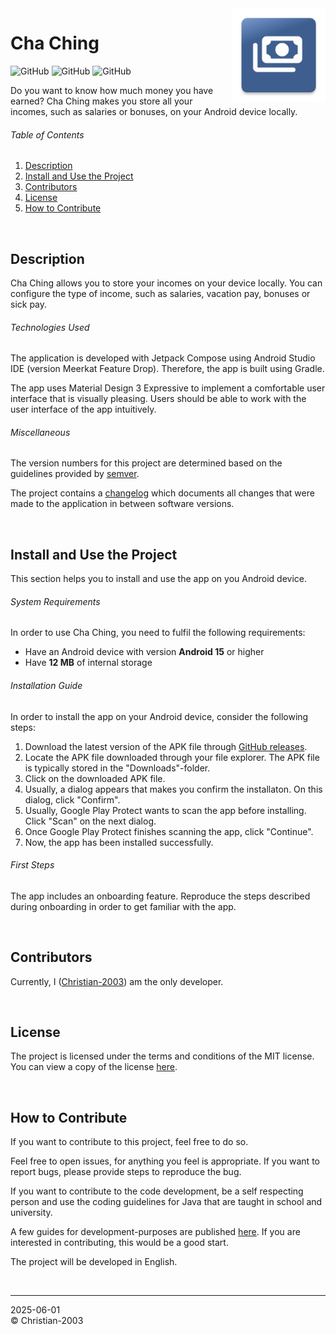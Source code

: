 <img src="docs/img/icon.png" height="150" align="right">

# Cha Ching
![GitHub](https://img.shields.io/github/license/Christian-2003/cha-ching?color=red)
![GitHub](https://img.shields.io/github/issues/Christian-2003/cha-ching?color=purple)
![GitHub](https://img.shields.io/github/repo-size/Christian-2003/cha-ching?color=blue)

Do you want to know how much money you have earned? Cha Ching makes you store all your incomes, such as salaries or bonuses, on your Android device locally.

###### Table of Contents
1. [Description](#description)
2. [Install and Use the Project](#install-and-use-the-project)
3. [Contributors](#contributors)
4. [License](#license)
5. [How to Contribute](#how-to-contribute)

<br/>

## Description
Cha Ching allows you to store your incomes on your device locally. You can configure the type of income, such as salaries, vacation pay, bonuses or sick pay.

###### Technologies Used
The application is developed with Jetpack Compose using Android Studio IDE (version Meerkat Feature Drop). Therefore, the app is built using Gradle.

The app uses Material Design 3 Expressive to implement a comfortable user interface that is visually pleasing. Users should be able to work with the user interface of the app intuitively.

###### Miscellaneous
The version numbers for this project are determined based on the guidelines provided by [semver](https://semver.org/).

The project contains a [changelog](CHANGELOG.md) which documents all changes that were made to the application in between software versions.

<br/>

## Install and Use the Project
This section helps you to install and use the app on you Android device.

###### System Requirements
In order to use Cha Ching, you need to fulfil the following requirements:
* Have an Android device with version **Android 15** or higher
* Have **12 MB** of internal storage

###### Installation Guide
In order to install the app on your Android device, consider the following steps:
1. Download the latest version of the APK file through [GitHub releases](https://github.com/Christian-2003/cha-ching/releases/latest).
2. Locate the APK file downloaded through your file explorer. The APK file is typically stored in the "Downloads"-folder.
3. Click on the downloaded APK file.
4. Usually, a dialog appears that makes you confirm the installaton. On this dialog, click "Confirm".
5. Usually, Google Play Protect wants to scan the app before installing. Click "Scan" on the next dialog.
6. Once Google Play Protect finishes scanning the app, click "Continue".
7. Now, the app has been installed successfully.

###### First Steps
The app includes an onboarding feature. Reproduce the steps described during onboarding in order to get familiar with the app.

<br/>

## Contributors
Currently, I ([Christian-2003](https://github.com/Christian-2003)) am the only developer.

<br/>

## License
The project is licensed under the terms and conditions of the MIT license. You can view a copy of the license [here](LICENSE.txt).

<br/>

## How to Contribute
If you want to contribute to this project, feel free to do so.

Feel free to open issues, for anything you feel is appropriate. If you want to report bugs, please provide steps to reproduce the bug.

If you want to contribute to the code development, be a self respecting person and use the coding guidelines for Java that are taught in school and university.

A few guides for development-purposes are published [here](docs/development/). If you are interested in contributing, this would be a good start.

The project will be developed in English.

<br/>

***
2025-06-01  
&copy; Christian-2003

